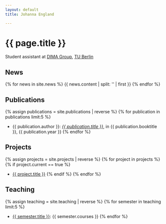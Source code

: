 ```yaml
---
layout: default
title: Johanna England

---
```

# {{ page.title }}
<!---Write here everything you want visitors of the website to know (maybe include ways to contact you and your current position and workplace)-->
Student assistant at [DIMA Group](http://www.dima.tu-berlin.de), [TU Berlin](http://www.tu-berlin.de)

<!---Don't change anything in the following document-->
## News

{% for news in site.news %}
  {{ news.content | split: '<!-- more -->' | first }}
{% endfor %}

## Publications 
{% assign publications = site.publications | reverse %}
{% for publication in publications limit:5 %}
* {{ publication.author }}: <a href="{{ publication.url }}">*{{ publication.title }}*</a>, in {{ publication.booktitle }}, {{ publication.year }}
{% endfor %}

## Projects
{% assign projects = site.projects | reverse %}
{% for project in projects %}
  {% if project.current == true %}
  * <a href="{{ project.url }}">{{ project.title }}</a>
  {% endif %}
{% endfor %}

## Teaching
{% assign teaching = site.teaching | reverse %}
{% for semester in teaching limit:5 %}
* <a href="{{ semester.url }}">{{ semester.title }}</a>: {{ semester.courses }}
{% endfor %}
